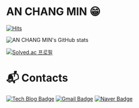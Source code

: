 # AN CHANG MIN 😁

[![Hits](https://hits.seeyoufarm.com/api/count/incr/badge.svg?url=https%3A%2F%2Fgithub.com%2FEngineering-Student-An&count_bg=%235393F6&title_bg=%232B4CC4&icon=&icon_color=%23E7E7E7&title=hits&edge_flat=false)](https://hits.seeyoufarm.com)

![AN CHANG MIN's GitHub stats](https://github-readme-stats.vercel.app/api?username=Engineering-Student-An&show_icons=true&theme=tokyonight)


[![Solved.ac 프로필](http://mazassumnida.wtf/api/v2/generate_badge?boj=chm2006)](https://solved.ac/chm2006)

# :mailbox_with_mail: Contacts
[![Tech Blog Badge](http://img.shields.io/badge/-Tech%20blog-black?style=flat-square&logo=github&link=https://blogan99.tistory.com/)](https://blogan99.tistory.com/)
[![Gmail Badge](https://img.shields.io/badge/Gmail-d14836?style=flat-square&logo=Gmail&logoColor=white&link=mailto:chm20060@gmail.com)](mailto:chm20060@gmail.com)
[![Naver Badge](https://img.shields.io/badge/Naver-03C75A?style=flat-square&logo=Naver&logoColor=white&link=mailto:chm2006@naver.com)](mailto:chm2006@naver.com)

